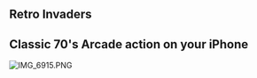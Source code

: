 ## Retro Invaders

## Classic 70's Arcade action on your iPhone

![IMG_6915.PNG]({{site.baseurl}}/IMG_6915.PNG)


